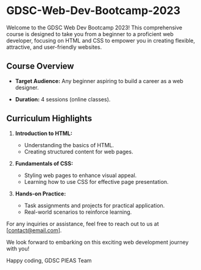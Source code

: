 # GDSC-Web-Dev-Bootcamp-2023


Welcome to the GDSC Web Dev Bootcamp 2023! This comprehensive course is designed to take you from a beginner to a proficient web developer, focusing on HTML and CSS to empower you in creating flexible, attractive, and user-friendly websites.

## Course Overview

- **Target Audience:** Any beginner aspiring to build a career as a web designer.
  
- **Duration:** 4 sessions (online classes).
  

## Curriculum Highlights

1. **Introduction to HTML:**
   - Understanding the basics of HTML.
   - Creating structured content for web pages.

2. **Fundamentals of CSS:**
   - Styling web pages to enhance visual appeal.
   - Learning how to use CSS for effective page presentation.

3. **Hands-on Practice:**
   - Task assignments and projects for practical application.
   - Real-world scenarios to reinforce learning.


For any inquiries or assistance, feel free to reach out to us at [contact@email.com].

We look forward to embarking on this exciting web development journey with you!

Happy coding,
GDSC PIEAS Team
